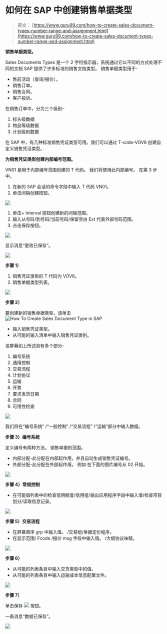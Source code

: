 # 如何在 SAP 中创建销售单据类型

> 原文： [https://www.guru99.com/how-to-create-sales-document-types-number-range-and-assignment.html](https://www.guru99.com/how-to-create-sales-document-types-number-range-and-assignment.html)

**销售单据类型。**

Sales Documents Types 是一个 2 字符指示器，系统通过它以不同的方式处理不同的文档 SAP 提供了许多标准的销售文档类型。 销售单据类型用于-

*   售前活动（查询/报价）。
*   销售订单。
*   销售合同。
*   客户投诉。

在销售订单中，分为三个级别–

1.  标头级数据
2.  物品等级数据
3.  计划级别数据

在 SAP 中，有几种标准销售凭证类型可用。我们可以通过 T-code-VOV8 创建自定义销售凭证类型。

**为销售凭证类型创建内部编号范围。**

VN01 是用于内部编号范围创建的 T 代码。 我们将使用此内部编号。 在第 3 步中。

1.  在新的 SAP 会话的命令字段中输入 T 代码 VN01。
2.  单击间隔创建按钮。

![](img/7873c366057c44e1e7b218c9d98a04bf.png)

1.  单击+ Interval 按钮创建新的间隔范围。
2.  输入从号码/到号码/当前号码/保留空白 Ext 代表外部号码范围。
3.  点击保存按钮。

![](img/57f0052e20dff396dee5a2dbacba1a91.png)

显示消息“更改已保存”。

![](img/96ff5efbfb29ff4f3ff399a4960baa44.png)

**步骤 1）**

1.  销售凭证类型的 T 代码为 VOV8。
2.  销售单据类型列表。

![](img/9f92bb891a60ceac5821b99d7eb31a4c.png)

**步骤 2）**

要创建新的销售单据类型，请单击  ![How To Create Sales Document Type in SAP](img/aa1837ad521f7ba2fc94f54b674d9414.png)

*   输入销售凭证类型。
*   从可能的输入清单中输入销售凭证类别。

该屏幕如上所述具有多个部分-

1.  编号系统
2.  通用控制
3.  交易流程
4.  计划协议
5.  运输
6.  开票
7.  要求发货日期
8.  合同
9.  可用性检查

![](img/968f633224015b191644a40a1778cacf.png)

我们将在“编号系统” /“一般控制” /“交易流程” /“运输”部分中输入数据。

**步骤 3）编号系统**

定义编号有两种方法。 销售单据的范围。

*   内部分配-此分配在内部起作用，并且自动生成销售凭证编号。
*   外部分配-此分配在外部起作用。 例如 在下面的图片编号从 02 开始。

![](img/2889c9385e96be2b99f6d516fb6d60ad.png)

**步骤 4）常规控制**

*   在可能值列表中的检查信用额度/信用组/输出应用程序字段中输入值/检查项目划分/读取信息记录。

![](img/5f10e9fc7698df70576e9e422a86cc56.png)

**步骤 5）交易流程**

*   在屏幕顺序 grp 中输入值。 /交易组/单据定价程序。
*   在显示范围/ Fcode /报价 msg 字段中输入值。 /大纲协议味精。

![](img/42c9572f81cc0b573729d3c0fbd5bd25.png)

**步骤 6）**

*   从可能的列表条目中输入交货类型中的值。
*   从可能的列表条目中输入运输成本信息配置文件。

![](img/4a7cb5e3425ccbebadaabf4f0fffa400.png)

**步骤 7）**

单击保存 ![](img/df35b123d8b54254f5ede6e1d058bd8c.png) 按钮。

一条消息“数据已保存”。

![](img/9286e70b64cd39fe66e159fe4da2a843.png)